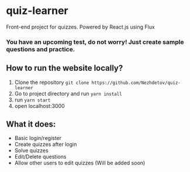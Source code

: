 # quiz-learner
Front-end project for quizzes. Powered by React.js using Flux

### You have an upcoming test, do not worry! Just create sample questions and practice.

## How to run the website locally?
1. Clone the repository `git clone https://github.com/Nezhdetov/quiz-learner`
2. Go to project directory and run `yarn install`
3. run `yarn start`
4. open localhost:3000

## What it does:
* Basic login/register
* Create quizzes after login
* Solve quizzes
* Edit/Delete questions
* Allow other users to edit quizzes (Will be added soon)
